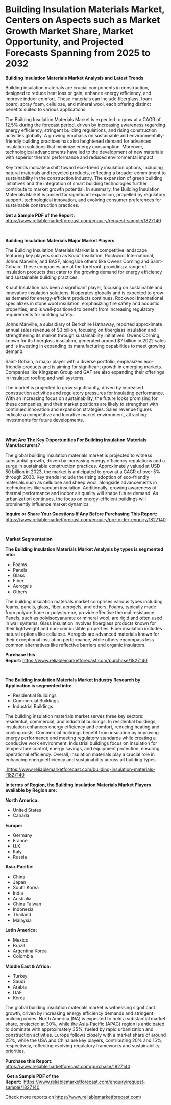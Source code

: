 <p><h1>Building Insulation Materials Market, Centers on Aspects such as Market Growth Market Share, Market Opportunity, and Projected Forecasts Spanning from 2025 to 2032</h1></p><p><strong>Building Insulation Materials Market Analysis and Latest Trends</strong></p>
<p><p>Building insulation materials are crucial components in construction, designed to reduce heat loss or gain, enhance energy efficiency, and improve indoor comfort. These materials can include fiberglass, foam board, spray foam, cellulose, and mineral wool, each offering distinct benefits suited to various applications.</p><p>The Building Insulation Materials Market is expected to grow at a CAGR of 12.5% during the forecast period, driven by increasing awareness regarding energy efficiency, stringent building regulations, and rising construction activities globally. A growing emphasis on sustainable and environmentally-friendly building practices has also heightened demand for advanced insulation solutions that minimize energy consumption. Moreover, technological advancements have led to the development of new materials with superior thermal performance and reduced environmental impact. </p><p>Key trends indicate a shift toward eco-friendly insulation options, including natural materials and recycled products, reflecting a broader commitment to sustainability in the construction industry. The expansion of green building initiatives and the integration of smart building technologies further contribute to market growth potential. In summary, the Building Insulation Materials Market is poised for significant expansion, propelled by regulatory support, technological innovation, and evolving consumer preferences for sustainable construction practices.</p></p>
<p><strong>Get a Sample PDF of the Report:&nbsp;</strong> <a href="https://www.reliablemarketforecast.com/enquiry/request-sample/1827140?utm_campaign=1674&utm_medium=2&utm_source=Github&utm_content=ia&utm_term=31012025&utm_id=building-insulation-materials">https://www.reliablemarketforecast.com/enquiry/request-sample/1827140</a></p>
<p>&nbsp;</p>
<p><strong>Building Insulation Materials Major Market Players</strong></p>
<p><p>The Building Insulation Materials Market is a competitive landscape featuring key players such as Knauf Insulation, Rockwool International, Johns Manville, and BASF, alongside others like Owens Corning and Saint-Gobain. These companies are at the forefront, providing a range of insulation products that cater to the growing demand for energy efficiency and sustainable building practices.</p><p>Knauf Insulation has been a significant player, focusing on sustainable and innovative insulation solutions. It operates globally and is expected to grow as demand for energy-efficient products continues. Rockwool International specializes in stone wool insulation, emphasizing fire safety and acoustic properties, and is well-positioned to benefit from increasing regulatory requirements for building safety.</p><p>Johns Manville, a subsidiary of Berkshire Hathaway, reported approximate annual sales revenue of $3 billion, focusing on fiberglass insulation and strengthening its market through sustainability initiatives. Owens Corning, known for its fiberglass insulation, generated around $7 billion in 2022 sales and is investing in expanding its manufacturing capabilities to meet growing demand.</p><p>Saint-Gobain, a major player with a diverse portfolio, emphasizes eco-friendly products and is aiming for significant growth in emerging markets. Companies like Kingspan Group and GAF are also expanding their offerings in insulated roofing and wall systems. </p><p>The market is projected to grow significantly, driven by increased construction activities and regulatory pressures for insulating performance. With an increasing focus on sustainability, the future looks promising for these companies, and their market positions are likely to strengthen with continued innovation and expansion strategies. Sales revenue figures indicate a competitive and lucrative market environment, attracting investments for future developments.</p></p>
<p>&nbsp;</p>
<p><strong>What Are The Key Opportunities For Building Insulation Materials Manufacturers?</strong></p>
<p><p>The global building insulation materials market is projected to witness substantial growth, driven by increasing energy efficiency regulations and a surge in sustainable construction practices. Approximately valued at USD 50 billion in 2023, the market is anticipated to grow at a CAGR of over 5% through 2030. Key trends include the rising adoption of eco-friendly materials such as cellulose and sheep wool, alongside advancements in technologies like vacuum insulation. Additionally, growing awareness of thermal performance and indoor air quality will shape future demand. As urbanization continues, the focus on energy-efficient buildings will prominently influence market dynamics.</p></p>
<p><strong>Inquire or Share Your Questions If Any Before Purchasing This Report:</strong> <a href="https://www.reliablemarketforecast.com/enquiry/pre-order-enquiry/1827140?utm_campaign=1674&utm_medium=2&utm_source=Github&utm_content=ia&utm_term=31012025&utm_id=building-insulation-materials">https://www.reliablemarketforecast.com/enquiry/pre-order-enquiry/1827140</a></p>
<p>&nbsp;</p>
<p><strong>Market Segmentation</strong></p>
<p><strong>The Building Insulation Materials Market Analysis by types is segmented into:</strong></p>
<p><ul><li>Foams</li><li>Panels</li><li>Glass</li><li>Fiber</li><li>Aerogels</li><li>Others</li></ul></p>
<p><p>The building insulation materials market comprises various types including foams, panels, glass, fiber, aerogels, and others. Foams, typically made from polyurethane or polystyrene, provide effective thermal resistance. Panels, such as polyisocyanurate or mineral wool, are rigid and often used in wall systems. Glass insulation involves fiberglass products known for their lightweight and non-combustible properties. Fiber insulation includes natural options like cellulose. Aerogels are advanced materials known for their exceptional insulation performance, while others encompass less common alternatives like reflective barriers and organic insulators.</p></p>
<p><strong>Purchase this Report:&nbsp;</strong><a href="https://www.reliablemarketforecast.com/purchase/1827140?utm_campaign=1674&utm_medium=2&utm_source=Github&utm_content=ia&utm_term=31012025&utm_id=building-insulation-materials">https://www.reliablemarketforecast.com/purchase/1827140</a></p>
<p>&nbsp;</p>
<p><strong>The Building Insulation Materials Market Industry Research by Application is segmented into:</strong></p>
<p><ul><li>Residential Buildings</li><li>Commercial Buildings</li><li>Industrial Buildings</li></ul></p>
<p><p>The building insulation materials market serves three key sectors: residential, commercial, and industrial buildings. In residential buildings, insulation enhances energy efficiency and comfort, reducing heating and cooling costs. Commercial buildings benefit from insulation by improving energy performance and meeting regulatory standards while creating a conducive work environment. Industrial buildings focus on insulation for temperature control, energy savings, and equipment protection, ensuring operational efficiency. Overall, insulation materials play a crucial role in enhancing energy efficiency and sustainability across all building types.</p></p>
<p><a href="https://www.reliablemarketforecast.com/building-insulation-materials-r1827140?utm_campaign=1674&utm_medium=2&utm_source=Github&utm_content=ia&utm_term=31012025&utm_id=building-insulation-materials">&nbsp;https://www.reliablemarketforecast.com/building-insulation-materials-r1827140</a></p>
<p><strong>In terms of Region, the Building Insulation Materials Market Players available by Region are:</strong></p>
<p>
    <p> <strong> North America: </strong>
        <ul>
            <li>United States</li>
            <li>Canada</li>
        </ul>
        </p> 
    <p> <strong> Europe: </strong>
        <ul>
            <li>Germany</li>
            <li>France</li>
            <li>U.K.</li>
            <li>Italy</li>
            <li>Russia</li>
        </ul>
        </p> 
    <p> <strong> Asia-Pacific: </strong>
        <ul>
            <li>China</li>
            <li>Japan</li>
            <li>South Korea</li>
            <li>India</li>
            <li>Australia</li>
            <li>China Taiwan</li>
            <li>Indonesia</li>
            <li>Thailand</li>
            <li>Malaysia</li>
        </ul>
        </p> 
    <p> <strong> Latin America: </strong>
        <ul>
            <li>Mexico</li>
            <li>Brazil</li>
            <li>Argentina Korea</li>
            <li>Colombia</li>
        </ul>
        </p> 
    <p> <strong> Middle East & Africa: </strong>
        <ul>
            <li>Turkey</li>
            <li>Saudi</li>
            <li>Arabia</li>
            <li>UAE</li>
            <li>Korea</li>
        </ul>
    </p>
    </p>
<p><p>The global building insulation materials market is witnessing significant growth, driven by increasing energy efficiency demands and stringent building codes. North America (NA) is expected to hold a substantial market share, projected at 30%, while the Asia-Pacific (APAC) region is anticipated to dominate with approximately 35%, fueled by rapid urbanization and construction activities. Europe follows closely with a market share of around 25%, while the USA and China are key players, contributing 20% and 15%, respectively, reflecting evolving regulatory frameworks and sustainability priorities.</p></p>
<p><strong>Purchase this Report: </strong><a href="https://www.reliablemarketforecast.com/purchase/1827140?utm_campaign=1674&utm_medium=2&utm_source=Github&utm_content=ia&utm_term=31012025&utm_id=building-insulation-materials">https://www.reliablemarketforecast.com/purchase/1827140</a></p>
<p>&nbsp;<strong>Get a Sample PDF of the Report:&nbsp;&nbsp;</strong><a href="https://www.reliablemarketforecast.com/enquiry/request-sample/1827140?utm_campaign=1674&utm_medium=2&utm_source=Github&utm_content=ia&utm_term=31012025&utm_id=building-insulation-materials">https://www.reliablemarketforecast.com/enquiry/request-sample/1827140</a></p>
<p><strong></strong></p>
<p>Check more reports on <a href="https://www.reliablemarketforecast.com/?utm_campaign=1674&utm_medium=2&utm_source=Github&utm_content=ia&utm_term=31012025&utm_id=building-insulation-materials">https://www.reliablemarketforecast.com/</a></p>
